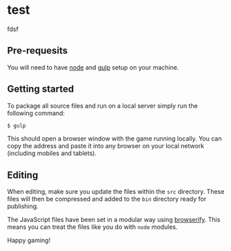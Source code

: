 # test

fdsf

## Pre-requesits

You will need to have [node][node] and [gulp][gulp] setup on your machine.

## Getting started

To package all source files and run on a local server simply run the following command:

```sh
$ gulp
```

This should open a browser window with the game running locally. You can copy the address and paste it into any browser on your local network (including mobiles and tablets).

## Editing

When editing, make sure you update the files within the `src` directory. These files will then be compressed and added to the `bin` directory ready for publishing.

The JavaScript files have been set in a modular way using [browserify][browserify]. This means you can treat the files like you do with `node` modules.

Happy gaming!

[node]:       http://nodejs.org/
[gulp]:       http://gulpjs.com/
[browserify]: http://browserify.org/

